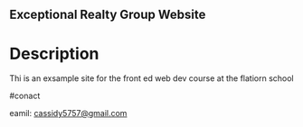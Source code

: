 Exceptional Realty Group Website
-----

# Description

Thi is an exsample site for the front ed web dev course at the flatiorn school

#conact

eamil: cassidy5757@gmail.com
